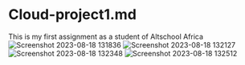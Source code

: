 # Cloud-project1.md
This is my first assignment as a student of Altschool Africa
![Screenshot 2023-08-18 131836](https://github.com/Lawrence4545/Cloud-project1.md/assets/130004549/0b26f571-727f-44cb-a793-7566c3a605ec)
![Screenshot 2023-08-18 132127](https://github.com/Lawrence4545/Cloud-project1.md/assets/130004549/1cee53a5-60ef-4adc-8915-d161517258e4)
![Screenshot 2023-08-18 132348](https://github.com/Lawrence4545/Cloud-project1.md/assets/130004549/232f975d-a7a7-4203-bc37-d8845b0761d9)
![Screenshot 2023-08-18 132512](https://github.com/Lawrence4545/Cloud-project1.md/assets/130004549/a6a6a4ac-f69e-4f35-88dd-1381561b7a6a)
